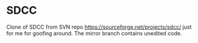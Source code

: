 # SDCC

Clone of SDCC from SVN repo https://sourceforge.net/projects/sdcc/ just for me
for goofing around.  The mirror branch contains unedited code.
